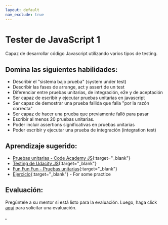 ```yaml
---
layout: default
nav_exclude: true
---
```

# Tester de JavaScript 1

Capaz de desarrollar código Javascript utilizando varios tipos de testing.

## Domina las siguientes habilidades:

- Describir el "sistema bajo prueba" (system under test)
- Describir las fases de arrange, act y assert de un test
- Diferenciar entre pruebas unitarias, de integración, e2e y de aceptación
- Ser capaz de escribir y ejecutar pruebas unitarias en javascript
- Ser capaz de demostrar una prueba fallida que falla "por la razón correcta"
- Ser capaz de hacer una prueba que previamente falló para pasar
- Escribir al menos 20 pruebas unitarias.
- Poder incluir assertions significativas en pruebas unitarias
- Poder escribir y ejecutar una prueba de integración (integration test)

## Aprendizaje sugerido:

- [Pruebas unitarias - Code Academy JS](https://www.codecademy.com/learn/learn-javascript-unit-testing){:target="\_blank"}
- [Testing de Udacity JS](https://www.udacity.com/course/javascript-testing--ud549){:target="\_blank"}
- [Fun Fun Fun - Pruebas unitarias](https://www.youtube.com/watch?list=PL0zVEGEvSaeF_zoW9o66wa_UCNE3a7BEr&v=Eu35xM76kKY&feature=emb_title){:target="\_blank"}
- [Ejercicio](https://exercism.io/){:target="\_blank"} - For some practice

## Evaluación:

Pregúntele a su mentor si está listo para la evaluación. Luego, haga click [aquí](https://webdev.codex.academy/mastery-eval-3?badge=iKAzbvaGQuOjxekhw0StGw) para solicitar una evaluación.

[.](level-3)
